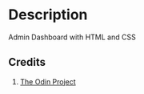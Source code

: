 # Description

Admin Dashboard with HTML and CSS

## Credits

1. [The Odin Project](https://www.theodinproject.com/)
